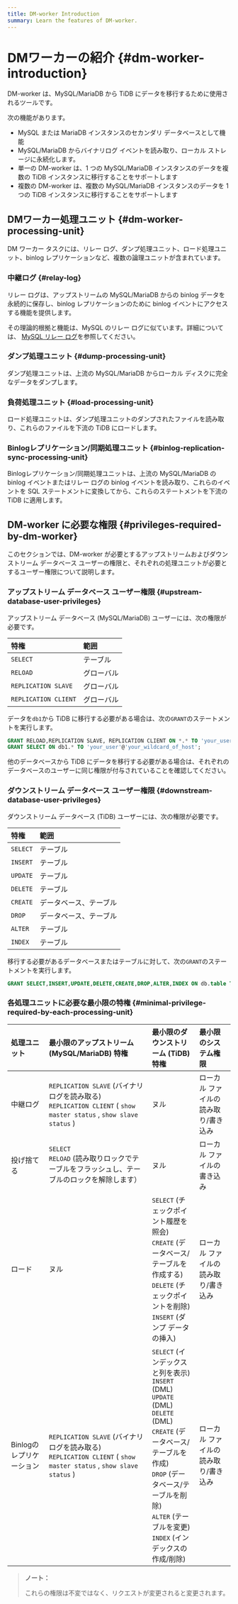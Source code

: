 ```yaml
---
title: DM-worker Introduction
summary: Learn the features of DM-worker.
---
```


# DMワーカーの紹介 {#dm-worker-introduction}

DM-worker は、MySQL/MariaDB から TiDB にデータを移行するために使用されるツールです。

次の機能があります。

-   MySQL または MariaDB インスタンスのセカンダリ データベースとして機能
-   MySQL/MariaDB からバイナリログ イベントを読み取り、ローカル ストレージに永続化します。
-   単一の DM-worker は、1 つの MySQL/MariaDB インスタンスのデータを複数の TiDB インスタンスに移行することをサポートします
-   複数の DM-worker は、複数の MySQL/MariaDB インスタンスのデータを 1 つの TiDB インスタンスに移行することをサポートします

## DMワーカー処理ユニット {#dm-worker-processing-unit}

DM ワーカー タスクには、リレー ログ、ダンプ処理ユニット、ロード処理ユニット、binlog レプリケーションなど、複数の論理ユニットが含まれています。

### 中継ログ {#relay-log}

リレー ログは、アップストリームの MySQL/MariaDB からの binlog データを永続的に保存し、binlog レプリケーションのために binlog イベントにアクセスする機能を提供します。

その理論的根拠と機能は、MySQL のリレー ログに似ています。詳細については、 [MySQL リレー ログ](https://dev.mysql.com/doc/refman/5.7/en/replica-logs-relaylog.html)を参照してください。

### ダンプ処理ユニット {#dump-processing-unit}

ダンプ処理ユニットは、上流の MySQL/MariaDB からローカル ディスクに完全なデータをダンプします。

### 負荷処理ユニット {#load-processing-unit}

ロード処理ユニットは、ダンプ処理ユニットのダンプされたファイルを読み取り、これらのファイルを下流の TiDB にロードします。

### Binlogレプリケーション/同期処理ユニット {#binlog-replication-sync-processing-unit}

Binlogレプリケーション/同期処理ユニットは、上流の MySQL/MariaDB の binlog イベントまたはリレー ログの binlog イベントを読み取り、これらのイベントを SQL ステートメントに変換してから、これらのステートメントを下流の TiDB に適用します。

## DM-worker に必要な権限 {#privileges-required-by-dm-worker}

このセクションでは、DM-worker が必要とするアップストリームおよびダウンストリーム データベース ユーザーの権限と、それぞれの処理ユニットが必要とするユーザー権限について説明します。

### アップストリーム データベース ユーザー権限 {#upstream-database-user-privileges}

アップストリーム データベース (MySQL/MariaDB) ユーザーには、次の権限が必要です。

| 特権                   | 範囲    |
| :------------------- | :---- |
| `SELECT`             | テーブル  |
| `RELOAD`             | グローバル |
| `REPLICATION SLAVE`  | グローバル |
| `REPLICATION CLIENT` | グローバル |

データを`db1`から TiDB に移行する必要がある場合は、次の`GRANT`のステートメントを実行します。

```sql
GRANT RELOAD,REPLICATION SLAVE, REPLICATION CLIENT ON *.* TO 'your_user'@'your_wildcard_of_host'
GRANT SELECT ON db1.* TO 'your_user'@'your_wildcard_of_host';
```

他のデータベースから TiDB にデータを移行する必要がある場合は、それぞれのデータベースのユーザーに同じ権限が付与されていることを確認してください。

### ダウンストリーム データベース ユーザー権限 {#downstream-database-user-privileges}

ダウンストリーム データベース (TiDB) ユーザーには、次の権限が必要です。

| 特権       | 範囲          |
| :------- | :---------- |
| `SELECT` | テーブル        |
| `INSERT` | テーブル        |
| `UPDATE` | テーブル        |
| `DELETE` | テーブル        |
| `CREATE` | データベース、テーブル |
| `DROP`   | データベース、テーブル |
| `ALTER`  | テーブル        |
| `INDEX`  | テーブル        |

移行する必要があるデータベースまたはテーブルに対して、次の`GRANT`のステートメントを実行します。

```sql
GRANT SELECT,INSERT,UPDATE,DELETE,CREATE,DROP,ALTER,INDEX ON db.table TO 'your_user'@'your_wildcard_of_host';
```

### 各処理ユニットに必要な最小限の特権 {#minimal-privilege-required-by-each-processing-unit}

| 処理ユニット          | 最小限のアップストリーム (MySQL/MariaDB) 特権                                                                            | 最小限のダウンストリーム (TiDB) 特権                                                                                                                                                                            | 最小限のシステム権限          |
| :-------------- | :--------------------------------------------------------------------------------------------------------- | :------------------------------------------------------------------------------------------------------------------------------------------------------------------------------------------------ | :------------------ |
| 中継ログ            | `REPLICATION SLAVE` (バイナリログを読み取る)<br/> `REPLICATION CLIENT` ( `show master status` , `show slave status` ) | ヌル                                                                                                                                                                                                | ローカル ファイルの読み取り/書き込み |
| 投げ捨てる           | `SELECT`<br/> `RELOAD` (読み取りロックでテーブルをフラッシュし、テーブルのロックを解除します）                                                | ヌル                                                                                                                                                                                                | ローカル ファイルの書き込み      |
| ロード             | ヌル                                                                                                         | `SELECT` (チェックポイント履歴を照会)<br/> `CREATE` (データベース/テーブルを作成する)<br/> `DELETE` (チェックポイントを削除)<br/> `INSERT` (ダンプ データの挿入)                                                                                  | ローカル ファイルの読み取り/書き込み |
| Binlogのレプリケーション | `REPLICATION SLAVE` (バイナリログを読み取る)<br/> `REPLICATION CLIENT` ( `show master status` , `show slave status` ) | `SELECT` (インデックスと列を表示)<br/> `INSERT` (DML)<br/> `UPDATE` (DML)<br/> `DELETE` (DML)<br/> `CREATE` (データベース/テーブルを作成)<br/> `DROP` (データベース/テーブルを削除)<br/> `ALTER` (テーブルを変更)<br/> `INDEX` (インデックスの作成/削除) | ローカル ファイルの読み取り/書き込み |

> **ノート：**
>
> これらの権限は不変ではなく、リクエストが変更されると変更されます。
